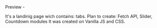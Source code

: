 Preview - 

It's a landinig page wich contains: tabs.
Plan to create: Fetch API, Slider, Countdown modules
It was created on Vanilla JS and CSS.
  
